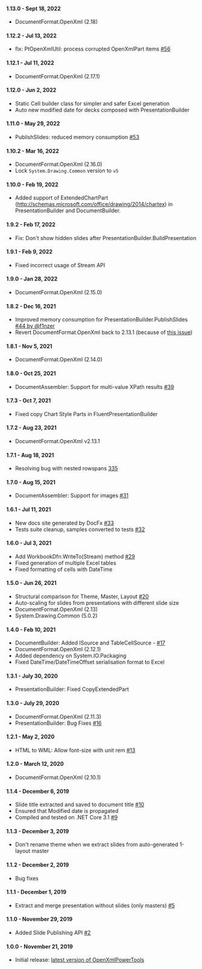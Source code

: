 #### 1.13.0 - Sept 18, 2022
- DocumentFormat.OpenXml (2.18)

#### 1.12.2 - Jul 13, 2022
- fix: PtOpenXmlUtil: process corrupted OpenXmlPart items [#56](https://github.com/sergey-tihon/Clippit/pull/56)

#### 1.12.1 - Jul 11, 2022
- DocumentFormat.OpenXml (2.17.1)

#### 1.12.0 - Jun 2, 2022
- Static Cell builder class for simpler and safer Excel generation
- Auto new modified date for decks composed with PresentationBuilder

#### 1.11.0 - May 29, 2022
- PublishSlides: reduced memory consumption [#53](https://github.com/sergey-tihon/Clippit/pull/53)

#### 1.10.2 - Mar 16, 2022
- DocumentFormat.OpenXml (2.16.0)
- Lock `System.Drawing.Common` version to `v5`

#### 1.10.0 - Feb 19, 2022
- Added support of ExtendedChartPart (http://schemas.microsoft.com/office/drawing/2014/chartex) in PresentationBuilder and DocumentBuilder.

#### 1.9.2 - Feb 17, 2022
- Fix: Don't show hidden slides after PresentationBuilder.BuildPresentation

#### 1.9.1 - Feb 9, 2022
- Fixed incorrect usage of Stream API

#### 1.9.0 - Jan 28, 2022
- DocumentFormat.OpenXml (2.15.0)

#### 1.8.2 - Dec 16, 2021
- Improved memory consumption for PresentationBuilder.PublishSlides [#44 by @f1nzer](https://github.com/sergey-tihon/Clippit/pull/44)
- Revert DocumentFormat.OpenXml back to 2.13.1 (because of [this issue](https://github.com/OfficeDev/Open-XML-SDK/issues/1069))

#### 1.8.1 - Nov 5, 2021
- DocumentFormat.OpenXml (2.14.0)

#### 1.8.0 - Oct 25, 2021
- DocumentAssembler: Support for multi-value XPath results [#39](https://github.com/sergey-tihon/Clippit/pull/39)

#### 1.7.3 - Oct 7, 2021
- Fixed copy Chart Style Parts in FluentPresentationBuilder

#### 1.7.2 - Aug 23, 2021
- DocumentFormat.OpenXml v2.13.1

#### 1.7.1 - Aug 18, 2021
- Resolving bug with nested rowspans [335](https://github.com/sergey-tihon/Clippit/pull/35)

#### 1.7.0 - Aug 15, 2021
- DocumentAssembler: Support for images [#31](https://github.com/sergey-tihon/Clippit/pull/31)

#### 1.6.1 - Jul 11, 2021
- New docs site generated by DocFx [#33](https://github.com/sergey-tihon/Clippit/pull/33)
- Tests suite cleanup, samples converted to tests [#32](https://github.com/sergey-tihon/Clippit/pull/32)

#### 1.6.0 - Jul 3, 2021
- Add WorkbookDfn.WriteTo(Stream) method [#29](https://github.com/sergey-tihon/Clippit/pull/29)
- Fixed generation of multiple Excel tables
- Fixed formatting of cells with DateTime

#### 1.5.0 - Jun 26, 2021
- Structural comparison for Theme, Master, Layout [#20](https://github.com/sergey-tihon/Clippit/pull/20)
- Auto-scaling for slides from presentations with different slide size
- DocumentFormat.OpenXml (2.13)
- System.Drawing.Common (5.0.2)

#### 1.4.0 - Feb 10, 2021
- DocumentBuilder: Added ISource and TableCellSource - [#17](https://github.com/sergey-tihon/Clippit/pull/17)
- DocumentFormat.OpenXml (2.12.1)
- Added dependency on System.IO.Packaging
- Fixed DateTime/DateTimeOffset serialisation format to Excel

#### 1.3.1 - July 30, 2020
- PresentationBuilder: Fixed CopyExtendedPart

#### 1.3.0 - July 29, 2020
- DocumentFormat.OpenXml (2.11.3)
- PresentationBuilder: Bug Fixes [#16](https://github.com/sergey-tihon/Clippit/pull/16)

#### 1.2.1 - May 2, 2020
- HTML to WML: Allow font-size with unit rem [#13](https://github.com/sergey-tihon/Clippit/pull/13)

#### 1.2.0 - March 12, 2020
- DocumentFormat.OpenXml (2.10.1)

#### 1.1.4 - December 6, 2019
- Slide title extracted and saved to document title [#10](https://github.com/sergey-tihon/Clippit/pull/10)
- Ensured that Modified date is propagated
- Compiled and tested on .NET Core 3.1 [#9](https://github.com/sergey-tihon/Clippit/pull/9)

#### 1.1.3 - December 3, 2019
- Don't rename theme when we extract slides from auto-generated 1-layout master

#### 1.1.2 - December 2, 2019
- Bug fixes

#### 1.1.1 - December 1, 2019
- Extract and merge presentation without slides (only masters) [#5](https://github.com/sergey-tihon/Clippit/pull/5)

#### 1.1.0 - November 29, 2019
- Added Slide Publishing API [#2](https://github.com/sergey-tihon/Clippit/pull/2)

#### 1.0.0 - November 21, 2019
- Initial release: [latest version of OpenXmlPowerTools](https://github.com/EricWhiteDev/Open-Xml-PowerTools/tree/6e56a5f5cf662f3bd3da87945a5d3ed2329964ff)
